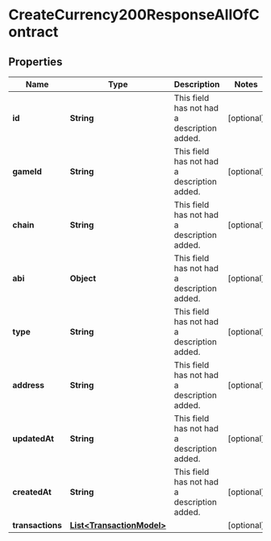 

# CreateCurrency200ResponseAllOfContract


## Properties

| Name | Type | Description | Notes |
|------------ | ------------- | ------------- | -------------|
|**id** | **String** | This field has not had a description added. |  [optional] |
|**gameId** | **String** | This field has not had a description added. |  [optional] |
|**chain** | **String** | This field has not had a description added. |  [optional] |
|**abi** | **Object** | This field has not had a description added. |  [optional] |
|**type** | **String** | This field has not had a description added. |  [optional] |
|**address** | **String** | This field has not had a description added. |  [optional] |
|**updatedAt** | **String** | This field has not had a description added. |  [optional] |
|**createdAt** | **String** | This field has not had a description added. |  [optional] |
|**transactions** | [**List&lt;TransactionModel&gt;**](TransactionModel.md) |  |  [optional] |



